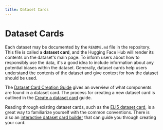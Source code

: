 ```yaml
---
title: Dataset Cards
---
```


<h1>Dataset Cards</h1>

Each dataset may be documented by the `README.md` file in the repository. This file is called a **dataset card**, and the Hugging Face Hub will render its contents on the dataset's main page. To inform users about how to responsibly use the data, it's a good idea to include information about any potential biases within the dataset. Generally, dataset cards help users understand the contents of the dataset and give context for how the dataset should be used.

The [Dataset Card Creation Guide](https://github.com/huggingface/datasets/blob/master/templates/README_guide.md) gives an overview of what components are found in a dataset card. The process for creating a new dataset card is outlined in the [Create a dataset card](https://huggingface.co/docs/datasets/dataset_card) guide.

Reading through existing dataset cards, such as the [ELI5 dataset card](https://github.com/huggingface/datasets/blob/master/datasets/eli5/README.md), is a great way to familiarize yourself with the common conventions. There is also an [interactive dataset card builder](https://huggingface.co/datasets/card-creator/) that can guide you through creating your card.
